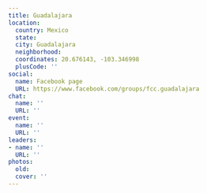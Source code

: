 ```yaml
---
title: Guadalajara
location:
  country: Mexico
  state: 
  city: Guadalajara
  neighborhood: 
  coordinates: 20.676143, -103.346998
  plusCode: ''
social:
  name: Facebook page
  URL: https://www.facebook.com/groups/fcc.guadalajara
chat:
  name: ''
  URL: ''
event:
  name: ''
  URL: ''
leaders:
- name: ''
  URL: ''
photos:
  old: 
  cover: ''
---
```

